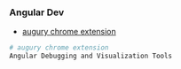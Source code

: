 

### Angular Dev
- [augury chrome extension](https://augury.rangle.io/)
```bash
# augury chrome extension
Angular Debugging and Visualization Tools
```